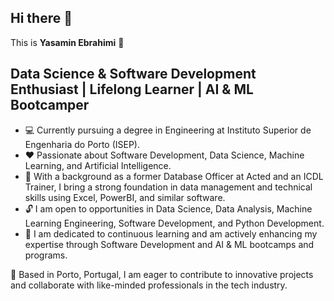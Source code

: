 ## Hi there 👋

This is **Yasamin Ebrahimi** 👧  
## Data Science & Software Development Enthusiast | Lifelong Learner | AI & ML Bootcamper

- 💻 Currently pursuing a degree in Engineering at Instituto Superior de Engenharia do Porto (ISEP).  
- ❤ Passionate about Software Development, Data Science, Machine Learning, and Artificial Intelligence.  
- 💼 With a background as a former Database Officer at Acted and an ICDL Trainer, I bring a strong foundation in data management and technical skills using Excel, PowerBI, and similar software.  
- 🔓 I am open to opportunities in Data Science, Data Analysis, Machine Learning Engineering, Software Development, and Python Development.  
- 📙 I am dedicated to continuous learning and am actively enhancing my expertise through Software Development and AI & ML bootcamps and programs.  

📍 Based in Porto, Portugal, I am eager to contribute to innovative projects and collaborate with like-minded professionals in the tech industry.
